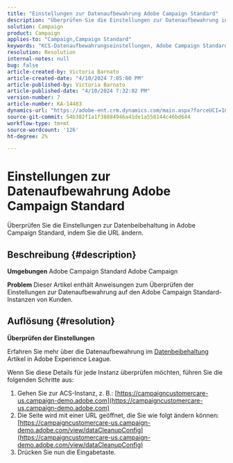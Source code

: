 ```yaml
---
title: "Einstellungen zur Datenaufbewahrung Adobe Campaign Standard"
description: "Überprüfen Sie die Einstellungen zur Datenaufbewahrung in ACS."
solution: Campaign
product: Campaign
applies-to: "Campaign,Campaign Standard"
keywords: "KCS-Datenaufbewahrungseinstellungen, Adobe Campaign Standard, URL"
resolution: Resolution
internal-notes: null
bug: false
article-created-by: Victoria Barnato
article-created-date: "4/10/2024 7:05:00 PM"
article-published-by: Victoria Barnato
article-published-date: "4/10/2024 7:32:02 PM"
version-number: 7
article-number: KA-14483
dynamics-url: "https://adobe-ent.crm.dynamics.com/main.aspx?forceUCI=1&pagetype=entityrecord&etn=knowledgearticle&id=6201e238-6df7-ee11-a1fd-6045bd026dc7"
source-git-commit: 54b382f1a1f38884946a41de1a558144c46bd644
workflow-type: tm+mt
source-wordcount: '126'
ht-degree: 2%

---
```


# Einstellungen zur Datenaufbewahrung Adobe Campaign Standard


Überprüfen Sie die Einstellungen zur Datenbeibehaltung in Adobe Campaign Standard, indem Sie die URL ändern.

## Beschreibung {#description}


<b>Umgebungen</b>
Adobe Campaign Standard Adobe Campaign

<b>Problem</b>
Dieser Artikel enthält Anweisungen zum Überprüfen der Einstellungen zur Datenaufbewahrung auf den Adobe Campaign Standard-Instanzen von Kunden.


## Auflösung {#resolution}


<b>Überprüfen der Einstellungen</b>

Erfahren Sie mehr über die Datenaufbewahrung im [Datenbeibehaltung](https://experienceleague.adobe.com/docs/campaign-standard/using/administrating/application-settings/data-retention.html?lang=de) Artikel in Adobe Experience League.

Wenn Sie diese Details für jede Instanz überprüfen möchten, führen Sie die folgenden Schritte aus:

1. Gehen Sie zur ACS-Instanz, z. B.: [https://campaigncustomercare-us.campaign-demo.adobe.com](https://campaigncustomercare-us.campaign-demo.adobe.com)
1. Die Seite wird mit einer URL geöffnet, die Sie wie folgt ändern können: [https://campaigncustomercare-us.campaign-demo.adobe.com/view/dataCleanupConfig](https://campaigncustomercare-us.campaign-demo.adobe.com/view/dataCleanupConfig)
1. Drücken Sie nun die Eingabetaste.
